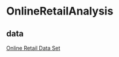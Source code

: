 # OnlineRetailAnalysis
## data
[Online Retail Data Set](https://archive.ics.uci.edu/ml/datasets/Online+Retail)
